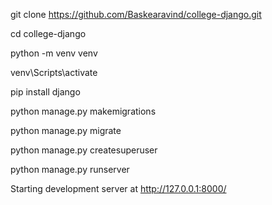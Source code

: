 git clone https://github.com/Baskearavind/college-django.git

cd college-django

python -m venv venv

venv\Scripts\activate

pip install django

python manage.py makemigrations

python manage.py migrate

python manage.py createsuperuser

python manage.py runserver

Starting development server at http://127.0.0.1:8000/
